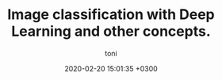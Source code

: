 ---
layout: post
title: Image classification with Deep Learning and other concepts.
description: An introduction to the CNN concepts with Python, Scikit Learning and Keras.
date: 2020-02-20 15:01:35 +0300
author: toni
image: '/images/posts/20200220/cover.png'
image_caption: 'Photo by [Dan Cristian Pădureț](https://unsplash.com/photos/xJLN32FO7AY) on [Unsplash](https://unsplash.com/)'
tags: [cnn, deep-learning, computer-vision, convolutional-network]
featured: true
---